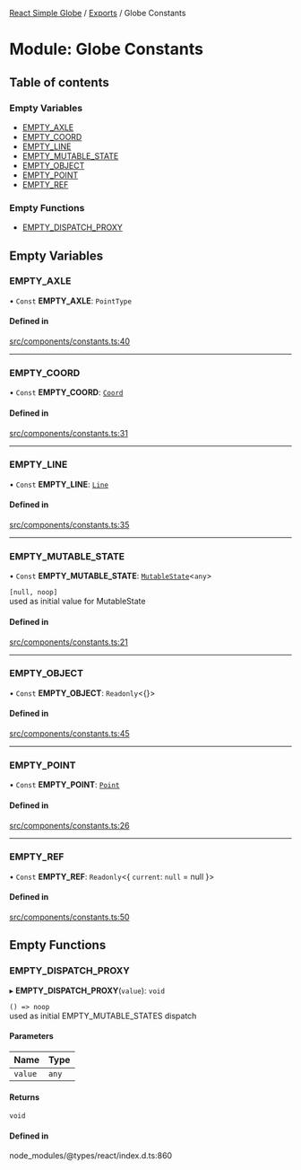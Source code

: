 [React Simple Globe](../README.md) / [Exports](../modules.md) / Globe Constants

# Module: Globe Constants

## Table of contents

### Empty Variables

- [EMPTY\_AXLE](Globe_Constants.md#empty_axle)
- [EMPTY\_COORD](Globe_Constants.md#empty_coord)
- [EMPTY\_LINE](Globe_Constants.md#empty_line)
- [EMPTY\_MUTABLE\_STATE](Globe_Constants.md#empty_mutable_state)
- [EMPTY\_OBJECT](Globe_Constants.md#empty_object)
- [EMPTY\_POINT](Globe_Constants.md#empty_point)
- [EMPTY\_REF](Globe_Constants.md#empty_ref)

### Empty Functions

- [EMPTY\_DISPATCH\_PROXY](Globe_Constants.md#empty_dispatch_proxy)

## Empty Variables

### EMPTY\_AXLE

• `Const` **EMPTY\_AXLE**: `PointType`

#### Defined in

[src/components/constants.ts:40](https://github.com/Gaushao/d3-react-globe/blob/4f7a1a2/src/components/constants.ts#L40)

___

### EMPTY\_COORD

• `Const` **EMPTY\_COORD**: [`Coord`](../classes/Globe_Classes.Coord.md)

#### Defined in

[src/components/constants.ts:31](https://github.com/Gaushao/d3-react-globe/blob/4f7a1a2/src/components/constants.ts#L31)

___

### EMPTY\_LINE

• `Const` **EMPTY\_LINE**: [`Line`](../classes/Globe_Classes.Line.md)

#### Defined in

[src/components/constants.ts:35](https://github.com/Gaushao/d3-react-globe/blob/4f7a1a2/src/components/constants.ts#L35)

___

### EMPTY\_MUTABLE\_STATE

• `Const` **EMPTY\_MUTABLE\_STATE**: [`MutableState`](Globe_Types.md#mutablestate)<`any`\>

`[null, noop]`\
used as initial value for MutableState

#### Defined in

[src/components/constants.ts:21](https://github.com/Gaushao/d3-react-globe/blob/4f7a1a2/src/components/constants.ts#L21)

___

### EMPTY\_OBJECT

• `Const` **EMPTY\_OBJECT**: `Readonly`<{}\>

#### Defined in

[src/components/constants.ts:45](https://github.com/Gaushao/d3-react-globe/blob/4f7a1a2/src/components/constants.ts#L45)

___

### EMPTY\_POINT

• `Const` **EMPTY\_POINT**: [`Point`](../classes/Globe_Classes.Point.md)

#### Defined in

[src/components/constants.ts:26](https://github.com/Gaushao/d3-react-globe/blob/4f7a1a2/src/components/constants.ts#L26)

___

### EMPTY\_REF

• `Const` **EMPTY\_REF**: `Readonly`<{ `current`: ``null`` = null }\>

#### Defined in

[src/components/constants.ts:50](https://github.com/Gaushao/d3-react-globe/blob/4f7a1a2/src/components/constants.ts#L50)

## Empty Functions

### EMPTY\_DISPATCH\_PROXY

▸ **EMPTY_DISPATCH_PROXY**(`value`): `void`

`() => noop`\
used as initial EMPTY_MUTABLE_STATES dispatch

#### Parameters

| Name | Type |
| :------ | :------ |
| `value` | `any` |

#### Returns

`void`

#### Defined in

node_modules/@types/react/index.d.ts:860
